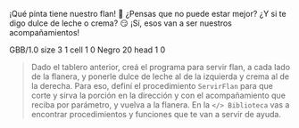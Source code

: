 <gs-attire attire-url="https://raw.githubusercontent.com/MumukiProject/mumuki-guia-gobstones-casa-inteligente-secundaria/master/assets/attires/config_1587572524443.json"></gs-attire>

¡Qué pinta tiene nuestro flan! :star_struck: ¿Pensas que no puede estar mejor? ¿Y si te digo dulce de leche o crema? :smirk: ¡Sí, esos van a ser nuestros acompañamientos! 

<gs-board>
	   GBB/1.0
     size 3 1
     cell 1 0 Negro 20 
     head 1 0
</gs-board>

> Dado el tablero anterior, creá el programa para servir flan, a cada lado de la flanera, y ponerle dulce de leche al de la izquierda y crema al de la derecha. Para eso, definí el procedimiento `ServirFlan` para que corte y sirva la porción en la dirección y con el acompañamiento que reciba por parámetro, y vuelva a la flanera. En la `</> Biblioteca` vas a encontrar procedimientos y funciones que te van a servir de ayuda.